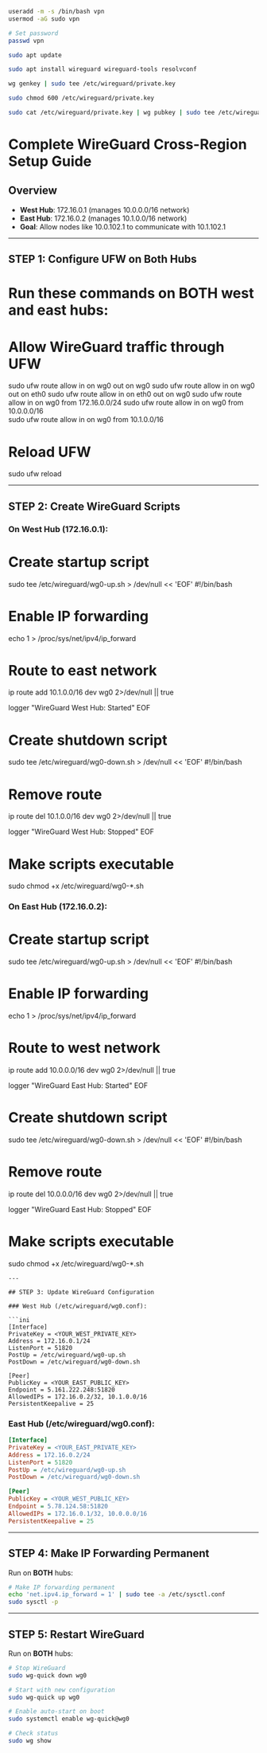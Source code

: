 ```bash
useradd -m -s /bin/bash vpn
usermod -aG sudo vpn

# Set password
passwd vpn

sudo apt update

sudo apt install wireguard wireguard-tools resolvconf

wg genkey | sudo tee /etc/wireguard/private.key

sudo chmod 600 /etc/wireguard/private.key

sudo cat /etc/wireguard/private.key | wg pubkey | sudo tee /etc/wireguard/public.key
```
# Complete WireGuard Cross-Region Setup Guide

## Overview
- **West Hub**: 172.16.0.1 (manages 10.0.0.0/16 network)
- **East Hub**: 172.16.0.2 (manages 10.1.0.0/16 network)
- **Goal**: Allow nodes like 10.0.102.1 to communicate with 10.1.102.1

---

## STEP 1: Configure UFW on Both Hubs

# Run these commands on **BOTH** west and east hubs:


# Allow WireGuard traffic through UFW
sudo ufw route allow in on wg0 out on wg0
sudo ufw route allow in on wg0 out on eth0
sudo ufw route allow in on eth0 out on wg0
sudo ufw route allow in on wg0 from 172.16.0.0/24
sudo ufw route allow in on wg0 from 10.0.0.0/16  
sudo ufw route allow in on wg0 from 10.1.0.0/16

# Reload UFW
sudo ufw reload

---

## STEP 2: Create WireGuard Scripts

### On West Hub (172.16.0.1):

# Create startup script
sudo tee /etc/wireguard/wg0-up.sh > /dev/null << 'EOF'
#!/bin/bash
# Enable IP forwarding
echo 1 > /proc/sys/net/ipv4/ip_forward

# Route to east network
ip route add 10.1.0.0/16 dev wg0 2>/dev/null || true

logger "WireGuard West Hub: Started"
EOF

# Create shutdown script
sudo tee /etc/wireguard/wg0-down.sh > /dev/null << 'EOF'
#!/bin/bash
# Remove route
ip route del 10.1.0.0/16 dev wg0 2>/dev/null || true

logger "WireGuard West Hub: Stopped"
EOF

# Make scripts executable
sudo chmod +x /etc/wireguard/wg0-*.sh

### On East Hub (172.16.0.2):
# Create startup script
sudo tee /etc/wireguard/wg0-up.sh > /dev/null << 'EOF'
#!/bin/bash
# Enable IP forwarding
echo 1 > /proc/sys/net/ipv4/ip_forward

# Route to west network
ip route add 10.0.0.0/16 dev wg0 2>/dev/null || true

logger "WireGuard East Hub: Started"
EOF

# Create shutdown script
sudo tee /etc/wireguard/wg0-down.sh > /dev/null << 'EOF'
#!/bin/bash
# Remove route
ip route del 10.0.0.0/16 dev wg0 2>/dev/null || true

logger "WireGuard East Hub: Stopped"
EOF

# Make scripts executable
sudo chmod +x /etc/wireguard/wg0-*.sh
```
---

## STEP 3: Update WireGuard Configuration

### West Hub (/etc/wireguard/wg0.conf):

```ini
[Interface]
PrivateKey = <YOUR_WEST_PRIVATE_KEY>
Address = 172.16.0.1/24
ListenPort = 51820
PostUp = /etc/wireguard/wg0-up.sh
PostDown = /etc/wireguard/wg0-down.sh

[Peer]
PublicKey = <YOUR_EAST_PUBLIC_KEY>
Endpoint = 5.161.222.248:51820
AllowedIPs = 172.16.0.2/32, 10.1.0.0/16
PersistentKeepalive = 25
```

### East Hub (/etc/wireguard/wg0.conf):

```ini
[Interface]
PrivateKey = <YOUR_EAST_PRIVATE_KEY>
Address = 172.16.0.2/24
ListenPort = 51820
PostUp = /etc/wireguard/wg0-up.sh
PostDown = /etc/wireguard/wg0-down.sh

[Peer]
PublicKey = <YOUR_WEST_PUBLIC_KEY>
Endpoint = 5.78.124.58:51820
AllowedIPs = 172.16.0.1/32, 10.0.0.0/16
PersistentKeepalive = 25
```

---

## STEP 4: Make IP Forwarding Permanent

Run on **BOTH** hubs:

```bash
# Make IP forwarding permanent
echo 'net.ipv4.ip_forward = 1' | sudo tee -a /etc/sysctl.conf
sudo sysctl -p
```

---

## STEP 5: Restart WireGuard

Run on **BOTH** hubs:

```bash
# Stop WireGuard
sudo wg-quick down wg0

# Start with new configuration
sudo wg-quick up wg0

# Enable auto-start on boot
sudo systemctl enable wg-quick@wg0

# Check status
sudo wg show
```
